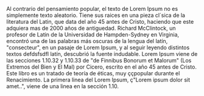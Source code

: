 Al contrario del pensamiento popular, el texto de Lorem Ipsum no es 
simplemente texto aleatorio. Tiene sus raices en una pieza cl´sica de 
la literatura del Latin, que data del año 45 antes de Cristo, haciendo 
que este adquiera mas de 2000 años de antiguedad. Richard McClintock, 
un profesor de Latin de la Universidad de Hampden-Sydney en Virginia, 
encontró una de las palabras más oscuras de la lengua del latín, 
"consecteur", en un  pasaje de Lorem Ipsum, y al seguir leyendo 
distintos textos defdsfsdfl latín, descubrió la fuente indudable. Lorem Ipsum 
viene de las secciones 1.10.32 y 1.10.33 de "de Finnibus Bonorum et 
Malorum" (Los Extremos del Bien y El Mal) por Cicero, escrito en el año 
45 antes de Cristo. Este libro es un tratado de teoría de éticas, muy 
ççpopular durante el Renacimiento. La primera linea del Lorem Ipsum, 
ç"Lorem ipsum dolor sit amet..", viene de una linea en la sección 1.10.